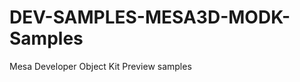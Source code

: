 DEV-SAMPLES-MESA3D-MODK-Samples
===============================

Mesa Developer Object Kit Preview samples
